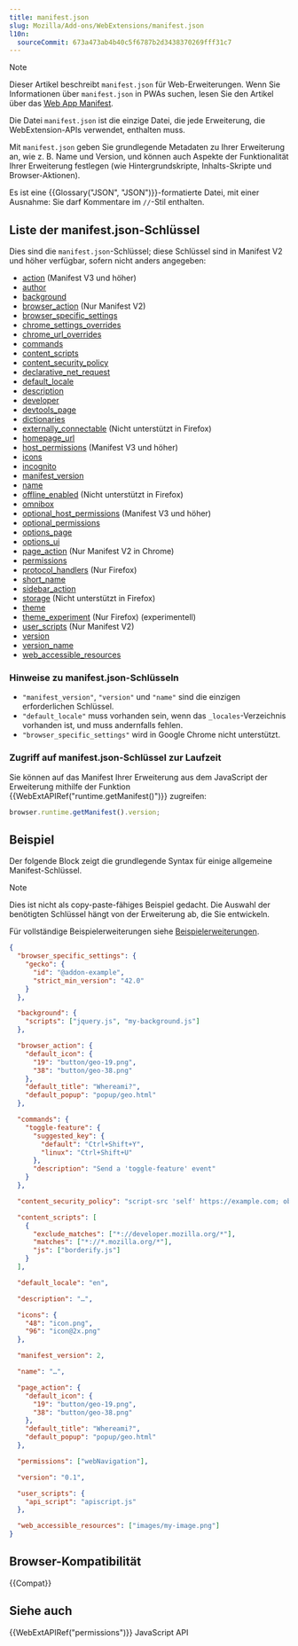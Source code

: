 ```yaml
---
title: manifest.json
slug: Mozilla/Add-ons/WebExtensions/manifest.json
l10n:
  sourceCommit: 673a473ab4b40c5f6787b2d3438370269fff31c7
---
```


> [!NOTE]
> Dieser Artikel beschreibt `manifest.json` für Web-Erweiterungen. Wenn Sie Informationen über `manifest.json` in PWAs suchen, lesen Sie den Artikel über das [Web App Manifest](/de/docs/Web/Progressive_web_apps/Manifest).

Die Datei `manifest.json` ist die einzige Datei, die jede Erweiterung, die WebExtension-APIs verwendet, enthalten muss.

Mit `manifest.json` geben Sie grundlegende Metadaten zu Ihrer Erweiterung an, wie z. B. Name und Version, und können auch Aspekte der Funktionalität Ihrer Erweiterung festlegen (wie Hintergrundskripte, Inhalts-Skripte und Browser-Aktionen).

Es ist eine {{Glossary("JSON", "JSON")}}-formatierte Datei, mit einer Ausnahme: Sie darf Kommentare im `//`-Stil enthalten.

## Liste der manifest.json-Schlüssel

Dies sind die `manifest.json`-Schlüssel; diese Schlüssel sind in Manifest V2 und höher verfügbar, sofern nicht anders angegeben:

- [action](/de/docs/Mozilla/Add-ons/WebExtensions/manifest.json/action) (Manifest V3 und höher)
- [author](/de/docs/Mozilla/Add-ons/WebExtensions/manifest.json/author)
- [background](/de/docs/Mozilla/Add-ons/WebExtensions/manifest.json/background)
- [browser_action](/de/docs/Mozilla/Add-ons/WebExtensions/manifest.json/browser_action) (Nur Manifest V2)
- [browser_specific_settings](/de/docs/Mozilla/Add-ons/WebExtensions/manifest.json/browser_specific_settings)
- [chrome_settings_overrides](/de/docs/Mozilla/Add-ons/WebExtensions/manifest.json/chrome_settings_overrides)
- [chrome_url_overrides](/de/docs/Mozilla/Add-ons/WebExtensions/manifest.json/chrome_url_overrides)
- [commands](/de/docs/Mozilla/Add-ons/WebExtensions/manifest.json/commands)
- [content_scripts](/de/docs/Mozilla/Add-ons/WebExtensions/manifest.json/content_scripts)
- [content_security_policy](/de/docs/Mozilla/Add-ons/WebExtensions/manifest.json/content_security_policy)
- [declarative_net_request](/de/docs/Mozilla/Add-ons/WebExtensions/manifest.json/declarative_net_request)
- [default_locale](/de/docs/Mozilla/Add-ons/WebExtensions/manifest.json/default_locale)
- [description](/de/docs/Mozilla/Add-ons/WebExtensions/manifest.json/description)
- [developer](/de/docs/Mozilla/Add-ons/WebExtensions/manifest.json/developer)
- [devtools_page](/de/docs/Mozilla/Add-ons/WebExtensions/manifest.json/devtools_page)
- [dictionaries](/de/docs/Mozilla/Add-ons/WebExtensions/manifest.json/dictionaries)
- [externally_connectable](/de/docs/Mozilla/Add-ons/WebExtensions/manifest.json/externally_connectable) (Nicht unterstützt in Firefox)
- [homepage_url](/de/docs/Mozilla/Add-ons/WebExtensions/manifest.json/homepage_url)
- [host_permissions](/de/docs/Mozilla/Add-ons/WebExtensions/manifest.json/host_permissions) (Manifest V3 und höher)
- [icons](/de/docs/Mozilla/Add-ons/WebExtensions/manifest.json/icons)
- [incognito](/de/docs/Mozilla/Add-ons/WebExtensions/manifest.json/incognito)
- [manifest_version](/de/docs/Mozilla/Add-ons/WebExtensions/manifest.json/manifest_version)
- [name](/de/docs/Mozilla/Add-ons/WebExtensions/manifest.json/name)
- [offline_enabled](/de/docs/Mozilla/Add-ons/WebExtensions/manifest.json/offline_enabled) (Nicht unterstützt in Firefox)
- [omnibox](/de/docs/Mozilla/Add-ons/WebExtensions/manifest.json/omnibox)
- [optional_host_permissions](/de/docs/Mozilla/Add-ons/WebExtensions/manifest.json/optional_host_permissions) (Manifest V3 und höher)
- [optional_permissions](/de/docs/Mozilla/Add-ons/WebExtensions/manifest.json/optional_permissions)
- [options_page](/de/docs/Mozilla/Add-ons/WebExtensions/manifest.json/options_page)
- [options_ui](/de/docs/Mozilla/Add-ons/WebExtensions/manifest.json/options_ui)
- [page_action](/de/docs/Mozilla/Add-ons/WebExtensions/manifest.json/page_action) (Nur Manifest V2 in Chrome)
- [permissions](/de/docs/Mozilla/Add-ons/WebExtensions/manifest.json/permissions)
- [protocol_handlers](/de/docs/Mozilla/Add-ons/WebExtensions/manifest.json/protocol_handlers) (Nur Firefox)
- [short_name](/de/docs/Mozilla/Add-ons/WebExtensions/manifest.json/short_name)
- [sidebar_action](/de/docs/Mozilla/Add-ons/WebExtensions/manifest.json/sidebar_action)
- [storage](/de/docs/Mozilla/Add-ons/WebExtensions/manifest.json/storage) (Nicht unterstützt in Firefox)
- [theme](/de/docs/Mozilla/Add-ons/WebExtensions/manifest.json/theme)
- [theme_experiment](/de/docs/Mozilla/Add-ons/WebExtensions/manifest.json/theme_experiment) (Nur Firefox) (experimentell)
- [user_scripts](/de/docs/Mozilla/Add-ons/WebExtensions/manifest.json/user_scripts) (Nur Manifest V2)
- [version](/de/docs/Mozilla/Add-ons/WebExtensions/manifest.json/version)
- [version_name](/de/docs/Mozilla/Add-ons/WebExtensions/manifest.json/version_name)
- [web_accessible_resources](/de/docs/Mozilla/Add-ons/WebExtensions/manifest.json/web_accessible_resources)

### Hinweise zu manifest.json-Schlüsseln

- `"manifest_version"`, `"version"` und `"name"` sind die einzigen erforderlichen Schlüssel.
- `"default_locale"` muss vorhanden sein, wenn das `_locales`-Verzeichnis vorhanden ist, und muss andernfalls fehlen.
- `"browser_specific_settings"` wird in Google Chrome nicht unterstützt.

### Zugriff auf manifest.json-Schlüssel zur Laufzeit

Sie können auf das Manifest Ihrer Erweiterung aus dem JavaScript der Erweiterung mithilfe der Funktion {{WebExtAPIRef("runtime.getManifest()")}} zugreifen:

```js
browser.runtime.getManifest().version;
```

## Beispiel

Der folgende Block zeigt die grundlegende Syntax für einige allgemeine Manifest-Schlüssel.

> [!NOTE]
> Dies ist nicht als copy-paste-fähiges Beispiel gedacht. Die Auswahl der benötigten Schlüssel hängt von der Erweiterung ab, die Sie entwickeln.

Für vollständige Beispielerweiterungen siehe [Beispielerweiterungen](/de/docs/Mozilla/Add-ons/WebExtensions/Examples).

```json
{
  "browser_specific_settings": {
    "gecko": {
      "id": "@addon-example",
      "strict_min_version": "42.0"
    }
  },

  "background": {
    "scripts": ["jquery.js", "my-background.js"]
  },

  "browser_action": {
    "default_icon": {
      "19": "button/geo-19.png",
      "38": "button/geo-38.png"
    },
    "default_title": "Whereami?",
    "default_popup": "popup/geo.html"
  },

  "commands": {
    "toggle-feature": {
      "suggested_key": {
        "default": "Ctrl+Shift+Y",
        "linux": "Ctrl+Shift+U"
      },
      "description": "Send a 'toggle-feature' event"
    }
  },

  "content_security_policy": "script-src 'self' https://example.com; object-src 'self'",

  "content_scripts": [
    {
      "exclude_matches": ["*://developer.mozilla.org/*"],
      "matches": ["*://*.mozilla.org/*"],
      "js": ["borderify.js"]
    }
  ],

  "default_locale": "en",

  "description": "…",

  "icons": {
    "48": "icon.png",
    "96": "icon@2x.png"
  },

  "manifest_version": 2,

  "name": "…",

  "page_action": {
    "default_icon": {
      "19": "button/geo-19.png",
      "38": "button/geo-38.png"
    },
    "default_title": "Whereami?",
    "default_popup": "popup/geo.html"
  },

  "permissions": ["webNavigation"],

  "version": "0.1",

  "user_scripts": {
    "api_script": "apiscript.js"
  },

  "web_accessible_resources": ["images/my-image.png"]
}
```

## Browser-Kompatibilität

{{Compat}}

## Siehe auch

{{WebExtAPIRef("permissions")}} JavaScript API
